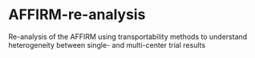 # AFFIRM-re-analysis
Re-analysis of the AFFIRM using transportability methods to understand heterogeneity between single- and multi-center trial results
